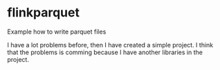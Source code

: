 # flinkparquet
Example how to write parquet files 


I have a lot problems before, then I have created a simple project. I think that the problems is comming because I have another libraries in the project. 
